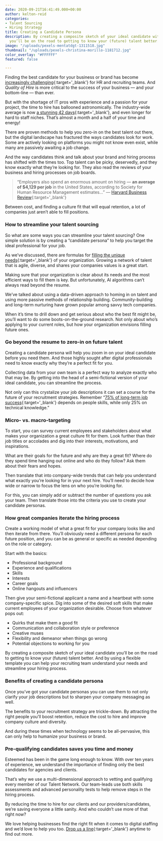 ```yaml
---
date: 2020-09-21T16:41:49.000+00:00
author: kelton-reid
categories:
- Talent Sourcing
- Hiring Strategy
title: Creating a Candidate Persona
description: By creating a composite sketch of your ideal candidate with a persona,
  you’ll be on the road to getting to know your (future) talent better.
image: "/uploads/pexels-mentatdgt-1311518.jpg"
thumbnail: "/uploads/pexels-christina-morillo-1181712.jpg"
color_overlay: "#FFFFFF"
featured: false

---
```

Finding the best candidate for your business or brand has become [increasingly challenging](https://esteemed.io/blog/2020/09/09/how-digital-talent-sourcing-can-help-you-avoid-bad-hires/){:target='_blank'} for HR and recruiting teams. And _Quality of Hire_ is more critical to the success of your business — and your bottom-line — than ever.

But with the shortage of IT pros with experience and a passion for your project, the time to hire has ballooned astronomically. The industry-wide average is now [a stunning 42 days](https://www.hirevue.com/blog/hiring/eight-recruitment-metrics-that-matter){:target='_blank'}, and even longer for hard to staff niches. That’s almost a month and a half of your time and energy!

There are proven methods to help you zero-in on the best talent out there, but the digital landscape has fractured the ways candidates look for work. Some are actively looking on platforms you might not know even exist, while many are passively awaiting a job change.

And the way candidates think and talk about your brand and hiring process has shifted with the times too. Top talent can be picky, deservedly, and they know exactly what they’re looking for. They also read the reviews of your business and hiring processes on job boards.

> “Employers also spend an enormous amount on hiring — **an average of $4,129 per job** in the United States, according to Society for Human Resource Management estimates...” — [Harvard Business Review](https://hbr.org/2019/05/recruiting){:target='_blank'}

Between cost, and finding a culture fit that will equal retention, a lot of companies just aren’t able to fill positions.

### How to streamline your talent sourcing

So what are some ways you can streamline your talent sourcing? One simple solution is by creating a “candidate persona” to help you target the ideal professional for your job.

As we’ve discussed, there are formulas for [filling the unique needs](https://esteemed.io/blog/2020/09/14/how-talent-sourcing-can-solve-your-diversity-problem/){:target='_blank'} of your organization. Growing a network of talent that is agile, diverse, and shares your companies values is a great start.

Making sure that your organization is clear about its needs and the most efficient ways to fill them is key. But unfortunately, AI algorithms can’t always read beyond the resume.

We’ve talked about using a data-driven approach to homing in on talent and using more passive methods of relationship building. Community-building and long-term nurturing have grown popular among savvy tech companies.

When it’s time to drill down and get serious about who the best fit might be, you’ll want to do some boots-on-the-ground research. Not only about who’s applying to your current roles, but how your organization envisions filling future ones.

### Go beyond the resume to zero-in on future talent

Creating a candidate persona will help you zoom in on your ideal candidate before you need them. And those highly sought after digital professionals need to know exactly why they’re a perfect fit for you.

Collecting data from your own team is a perfect way to analyze exactly who that may be. By getting into the head of a semi-fictional version of your ideal candidate, you can streamline the process.

Not only can this crystalize your job descriptions it can set a course for the future of your recruitment strategies. Remember “[75% of long-term job success](https://www.amanet.org/articles/the-hard-truth-about-soft-skills/){:target='_blank'} depends on people skills, while only 25% on technical knowledge.”

### Micro- vs. macro-targeting

To start, you can survey current employees and stakeholders about what makes your organization a great culture fit for them. Look further than their job titles or accolades and dig into their interests, motivations, and inspirations.

What are their goals for the future and why are they a great fit? Where do they spend time hanging out online and who do they follow? Ask them about their fears and hopes.

Then translate that into company-wide trends that can help you understand what exactly you’re looking for in your next hire. You’ll need to decide how wide or narrow to focus the lens on who you’re looking for.

For this, you can simply add or subtract the number of questions you ask your team. Then translate those into the criteria you use to create your candidate personas.

### How great companies iterate the hiring process

Create a working model of what a great fit for your company looks like and then iterate from there. You’ll obviously need a different persona for each future position, and you can be as general or specific as needed depending on the role or category.

Start with the basics:

* Professional background
* Experience and qualifications
* Skills
* Interests
* Career goals
* Online hangouts and influencers

Then give your semi-fictional applicant a name and a heartbeat with some company-specific spice. Dig into some of the desired soft skills that make current employees of your organization desirable. Choose from whatever pops out:

* Quirks that make them a good fit
* Communication and collaboration style or preference
* Creative muses
* Flexibility and demeanor when things go wrong
* Potential objections to working for you

By creating a composite sketch of your ideal candidate you’ll be on the road to getting to know your (future) talent better. And by using a flexible template you can help your recruiting team understand your needs and streamline your hiring process.

### Benefits of creating a candidate persona

Once you’ve got your candidate personas you can use them to not only clarify your job descriptions but to sharpen your company messaging as well.

The benefits to your recruitment strategy are trickle-down. By attracting the right people you’ll boost retention, reduce the cost to hire and improve company culture and diversity.

And during these times when technology seems to be all-pervasive, this can only help to humanize your business or brand.

### Pre-qualifying candidates saves you time and money

Esteemed has been in the game long enough to know. With over ten years of experience, we understand the importance of finding only the best candidates for agencies and clients.

That’s why we use a multi-dimensional approach to vetting and qualifying every member of our Talent Network. Our team-leads use both skills assessments and advanced personality tests to help remove steps in the hiring process.

By reducing the time to hire for our clients and our providers/candidates, we’re saving everyone a little sanity. And who couldn’t use more of that right now?  
  
We love helping businesses find the right fit when it comes to digital staffing and we’d love to help you too. [Drop us a line](https://esteemed.io/company/){:target='_blank'} anytime to find out more.